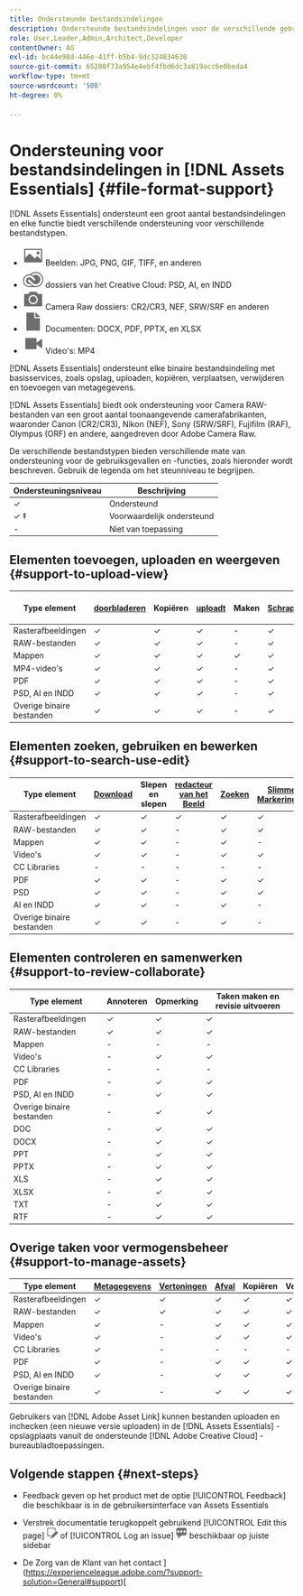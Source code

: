 ```yaml
---
title: Ondersteunde bestandsindelingen
description: Ondersteunde bestandsindelingen voor de verschillende gebruiksgevallen van  [!DNL Assets Essentials]
role: User,Leader,Admin,Architect,Developer
contentOwner: AG
exl-id: bc44e98d-446e-41ff-b5b4-9dc324834630
source-git-commit: 65200f73a954e4ebf4fbd6dc3a819acc6e0beda4
workflow-type: tm+mt
source-wordcount: '508'
ht-degree: 0%

---
```


# Ondersteuning voor bestandsindelingen in [!DNL Assets Essentials] {#file-format-support}

[!DNL Assets Essentials] ondersteunt een groot aantal bestandsindelingen en elke functie biedt verschillende ondersteuning voor verschillende bestandstypen.

* ![ het type van beelddossier pictogram ](assets/image-icon.svg) Beelden: JPG, PNG, GIF, TIFF, en anderen
* ![ creatieve wolkentypepictogram ](assets/creative-cloud-files.svg) dossiers van het Creative Cloud: PSD, AI, en INDD
* ![ het pictogram van het cameratype ](assets/camera-icon.svg) Camera Raw dossiers: CR2/CR3, NEF, SRW/SRF en anderen
* ![ het type van documentdossier pictogram ](assets/document-icon.svg) Documenten: DOCX, PDF, PPTX, en XLSX
* ![ het type van videodossier pictogram ](assets/video-icon.svg) Video&#39;s: MP4

[!DNL Assets Essentials] ondersteunt elke binaire bestandsindeling met basisservices, zoals opslag, uploaden, kopiëren, verplaatsen, verwijderen en toevoegen van metagegevens.

[!DNL Assets Essentials] biedt ook ondersteuning voor Camera RAW-bestanden van een groot aantal toonaangevende camerafabrikanten, waaronder Canon (CR2/CR3), Nikon (NEF), Sony (SRW/SRF), Fujifilm (RAF), Olympus (ORF) en andere, aangedreven door Adobe Camera Raw.

De verschillende bestandstypen bieden verschillende mate van ondersteuning voor de gebruiksgevallen en -functies, zoals hieronder wordt beschreven. Gebruik de legenda om het steunniveau te begrijpen.

| Ondersteuningsniveau | Beschrijving |
|-------------------|-------------------------|
| ✓ | Ondersteund |
| ✓ ‡ | Voorwaardelijk ondersteund |
| - | Niet van toepassing |

## Elementen toevoegen, uploaden en weergeven {#support-to-upload-view}

<!-- TBD: For AEM, AI files require the PDF option to be selected when saving the AI file.
-->

| Type element | [ doorbladeren ](/help/using/navigate-view.md) | Kopiëren | [ uploadt ](/help/using/add-delete.md) | Maken | [ Schrapping ](/help/using/add-delete.md#delete-assets) | Details | Zoomen op afbeelding | [ onlangs Bekeken ](/help/using/navigate-view.md) |
|-------------------|----------|----------|----------|----------|----------|-------------------|------------|-----------------|
| Rasterafbeeldingen | ✓ | ✓ | ✓ | - | ✓ | ✓ | ✓ | ✓ |
| RAW-bestanden | ✓ | ✓ | ✓ | - | ✓ | ✓ | ✓ | ✓ |
| Mappen | ✓ | ✓ | ✓ | ✓ | ✓ | ✓ | - | - |
| MP4-video&#39;s | ✓ | ✓ | ✓ | - | ✓ | ✓ ‡ | - | ✓ |
| PDF | ✓ | ✓ | ✓ | - | ✓ | ✓ | - | ✓ |
| PSD, AI en INDD | ✓ | ✓ | ✓ | - | ✓ | ✓ ‡ | - | ✓ |
| Overige binaire bestanden | ✓ | ✓ | ✓ | - | ✓ | ✓ | - | ✓ |

<!-- Hiding CC Libraries (considered beta) as per PM feedback.
| CC Libraries  | &#10003; | &minus;  | &#10003; | &#10003; | &#10003; | &#10003; | &minus;    | &minus;         |
-->

## Elementen zoeken, gebruiken en bewerken {#support-to-search-use-edit}

| Type element | [ Download ](/help/using/manage-organize.md#download) | Slepen en slepen | [ redacteur van het Beeld ](/help/using/edit-images.md) | [Zoeken](/help/using/search.md) | [ Slimme Markeringen ](/help/using/metadata.md#tags) | [ anders noemen ](/help/using/manage-organize.md) | [ Versies ](/help/using/manage-organize.md#versions-of-assets) |
|---------------|----------|---------------|--------------|----------|------------|----------|----------|
| Rasterafbeeldingen | ✓ | ✓ | ✓ | ✓ | ✓ | ✓ | ✓ |
| RAW-bestanden | ✓ | ✓ | - | ✓ | ✓ | ✓ | ✓ | ✓ |
| Mappen | ✓ | ✓ | - | ✓ | - | ✓ | ✓ |
| Video&#39;s | ✓ | ✓ | - | ✓ | ✓ | ✓ | ✓ |
| CC Libraries | - | - | - | - | - | ✓ | ✓ |
| PDF | ✓ | ✓ | - | ✓ | ✓ | ✓ | ✓ |
| PSD | ✓ | ✓ | - | ✓ | ✓ | ✓ | ✓ |
| AI en INDD | ✓ | ✓ | - | ✓ | - | ✓ | ✓ |
| Overige binaire bestanden | ✓ | ✓ | - | ✓ | - | ✓ | ✓ |


## Elementen controleren en samenwerken {#support-to-review-collaborate}

| Type element | Annoteren | Opmerking | Taken maken en revisie uitvoeren |
|---------------|----------|----------|-------------------------|
| Rasterafbeeldingen | ✓ | ✓ | ✓ |
| RAW-bestanden | ✓ | ✓ | ✓ |
| Mappen | - | - | - |
| Video&#39;s | - | ✓ | ✓ |
| CC Libraries | - | - | - |
| PDF | - | ✓ | ✓ |
| PSD, AI en INDD | - | ✓ | ✓ |
| Overige binaire bestanden | - | ✓ | ✓ |
| DOC | - | ✓ | ✓ |
| DOCX | - | ✓ | ✓ |
| PPT | - | ✓ | ✓ |
| PPTX | - | ✓ | ✓ |
| XLS | - | ✓ | ✓ |
| XLSX | - | ✓ | ✓ |
| TXT | - | ✓ | ✓ |
| RTF | - | ✓ | ✓ |

## Overige taken voor vermogensbeheer {#support-to-manage-assets}

| Type element | [ Metagegevens ](/help/using/metadata.md) | [ Vertoningen ](/help/using/add-delete.md#renditions) | [ Afval ](/help/using/add-delete.md#delete-assets) | Kopiëren | Verplaatsen |
|---------------|-------------------|------------|----------|----------|----------|
| Rasterafbeeldingen | ✓ | ✓ | ✓ | ✓ | ✓ |
| RAW-bestanden | ✓ | ✓ | ✓ | ✓ | ✓ |
| Mappen | ✓ | - | ✓ | ✓ | ✓ |
| Video&#39;s | ✓ | - | ✓ | ✓ | ✓ |
| CC Libraries | ✓ | - | - | - | - |
| PDF | ✓ | - | ✓ | ✓ | ✓ |
| PSD, AI en INDD | ✓ | - | ✓ | ✓ | ✓ |
| Overige binaire bestanden | ✓ | - | ✓ | ✓ | ✓ |

Gebruikers van [!DNL Adobe Asset Link] kunnen bestanden uploaden en inchecken (een nieuwe versie uploaden) in de [!DNL Assets Essentials] -opslagplaats vanuit de ondersteunde [!DNL Adobe Creative Cloud] -bureaubladtoepassingen.

<!-- TBD: Saving the template table separately for later use.
| Asset type    | Features |
|---------------|----------|
| Raster images |          |
| Folders       |          |
| Videos        |          |
| CC Libraries  |          |
| PDF files     |          |
| PSD           |          |
| AI            |          |
| INDD          |          |

>[!MORELIKETHIS]
>
>* []()
-->

## Volgende stappen {#next-steps}

* Feedback geven op het product met de optie [!UICONTROL Feedback] die beschikbaar is in de gebruikersinterface van Assets Essentials

* Verstrek documentatie terugkoppelt gebruikend [!UICONTROL Edit this page] ![ uitgeeft de pagina ](assets/do-not-localize/edit-page.png) of [!UICONTROL Log an issue] ![ creeer een kwestie GitHub ](assets/do-not-localize/github-issue.png) beschikbaar op juiste sidebar

* De Zorg van de Klant van het contact ](https://experienceleague.adobe.com/?support-solution=General#support)[
